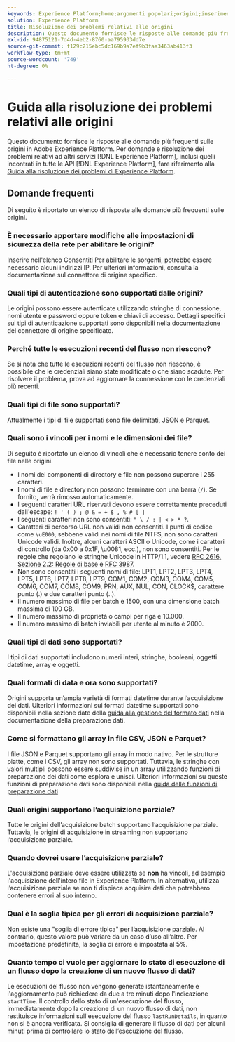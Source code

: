 ```yaml
---
keywords: Experience Platform;home;argomenti popolari;origini;inserimento;risoluzione dei problemi;risoluzione dei problemi origini;sorgenti faq;faq;source connectors;source connectors;source connectors faqs;source connectors; risoluzione dei problemi;
solution: Experience Platform
title: Risoluzione dei problemi relativi alle origini
description: Questo documento fornisce le risposte alle domande più frequenti sulle origini in Adobe Experience Platform.
exl-id: 94875121-7d4d-4eb2-8760-aa795933dd7e
source-git-commit: f129c215ebc5dc169b9a7ef9b3faa3463ab413f3
workflow-type: tm+mt
source-wordcount: '749'
ht-degree: 0%

---
```


# Guida alla risoluzione dei problemi relativi alle origini

Questo documento fornisce le risposte alle domande più frequenti sulle origini in Adobe Experience Platform. Per domande e risoluzione dei problemi relativi ad altri servizi [!DNL Experience Platform], inclusi quelli incontrati in tutte le API [!DNL Experience Platform], fare riferimento alla [Guida alla risoluzione dei problemi di Experience Platform](../landing/troubleshooting.md).

## Domande frequenti

Di seguito è riportato un elenco di risposte alle domande più frequenti sulle origini.

### È necessario apportare modifiche alle impostazioni di sicurezza della rete per abilitare le origini?

Inserire nell&#39;elenco Consentiti Per abilitare le sorgenti, potrebbe essere necessario alcuni indirizzi IP. Per ulteriori informazioni, consulta la documentazione sul connettore di origine specifico.

### Quali tipi di autenticazione sono supportati dalle origini?

Le origini possono essere autenticate utilizzando stringhe di connessione, nomi utente e password oppure token e chiavi di accesso. Dettagli specifici sui tipi di autenticazione supportati sono disponibili nella documentazione del connettore di origine specificato.

### Perché tutte le esecuzioni recenti del flusso non riescono?

Se si nota che tutte le esecuzioni recenti del flusso non riescono, è possibile che le credenziali siano state modificate o che siano scadute. Per risolvere il problema, prova ad aggiornare la connessione con le credenziali più recenti.

### Quali tipi di file sono supportati?

Attualmente i tipi di file supportati sono file delimitati, JSON e Parquet.

### Quali sono i vincoli per i nomi e le dimensioni dei file?

Di seguito è riportato un elenco di vincoli che è necessario tenere conto dei file nelle origini.

- I nomi dei componenti di directory e file non possono superare i 255 caratteri.
- I nomi di file e directory non possono terminare con una barra (`/`). Se fornito, verrà rimosso automaticamente.
- I seguenti caratteri URL riservati devono essere correttamente preceduti dall&#39;escape: `! ' ( ) ; @ & = + $ , % # [ ]`
- I seguenti caratteri non sono consentiti: `" \ / : | < > * ?`.
- Caratteri di percorso URL non validi non consentiti. I punti di codice come `\uE000`, sebbene validi nei nomi di file NTFS, non sono caratteri Unicode validi. Inoltre, alcuni caratteri ASCII o Unicode, come i caratteri di controllo (da 0x00 a 0x1F, \u0081, ecc.), non sono consentiti. Per le regole che regolano le stringhe Unicode in HTTP/1.1, vedere [RFC 2616, Sezione 2.2: Regole di base](https://www.ietf.org/rfc/rfc2616.txt) e [RFC 3987](https://www.ietf.org/rfc/rfc3987.txt).
- Non sono consentiti i seguenti nomi di file: LPT1, LPT2, LPT3, LPT4, LPT5, LPT6, LPT7, LPT8, LPT9, COM1, COM2, COM3, COM4, COM5, COM6, COM7, COM8, COM9, PRN, AUX, NUL, CON, CLOCK$, carattere punto (.) e due caratteri punto (..).
- Il numero massimo di file per batch è 1500, con una dimensione batch massima di 100 GB.
- Il numero massimo di proprietà o campi per riga è 10.000.
- Il numero massimo di batch inviabili per utente al minuto è 2000.

### Quali tipi di dati sono supportati?

I tipi di dati supportati includono numeri interi, stringhe, booleani, oggetti datetime, array e oggetti.

### Quali formati di data e ora sono supportati?

Origini supporta un’ampia varietà di formati datetime durante l’acquisizione dei dati. Ulteriori informazioni sui formati datetime supportati sono disponibili nella sezione date della [guida alla gestione del formato dati](../data-prep/data-handling.md#dates) nella documentazione della preparazione dati.

### Come si formattano gli array in file CSV, JSON e Parquet?

I file JSON e Parquet supportano gli array in modo nativo. Per le strutture piatte, come i CSV, gli array non sono supportati. Tuttavia, le stringhe con valori multipli possono essere suddivise in un array utilizzando funzioni di preparazione dei dati come esplora e unisci. Ulteriori informazioni su queste funzioni di preparazione dati sono disponibili nella [guida delle funzioni di preparazione dati](../data-prep/functions.md#string)

### Quali origini supportano l’acquisizione parziale?

Tutte le origini dell’acquisizione batch supportano l’acquisizione parziale. Tuttavia, le origini di acquisizione in streaming non supportano l’acquisizione parziale.

### Quando dovrei usare l’acquisizione parziale?

L&#39;acquisizione parziale deve essere utilizzata se **non** ha vincoli, ad esempio l&#39;acquisizione dell&#39;intero file in Experience Platform. In alternativa, utilizza l’acquisizione parziale se non ti dispiace acquisire dati che potrebbero contenere errori al suo interno.

### Qual è la soglia tipica per gli errori di acquisizione parziale?

Non esiste una &quot;soglia di errore tipica&quot; per l’acquisizione parziale. Al contrario, questo valore può variare da un caso d’uso all’altro. Per impostazione predefinita, la soglia di errore è impostata al 5%.

### Quanto tempo ci vuole per aggiornare lo stato di esecuzione di un flusso dopo la creazione di un nuovo flusso di dati?

Le esecuzioni del flusso non vengono generate istantaneamente e l&#39;aggiornamento può richiedere da due a tre minuti dopo l&#39;indicazione `startTime`. Il controllo dello stato di un&#39;esecuzione del flusso, immediatamente dopo la creazione di un nuovo flusso di dati, non restituisce informazioni sull&#39;esecuzione del flusso `lastRunDetails`, in quanto non si è ancora verificata. Si consiglia di generare il flusso di dati per alcuni minuti prima di controllare lo stato dell’esecuzione del flusso.